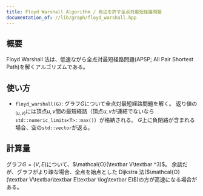 ```yaml
---
title: Floyd Warshall Algorithm / 負辺を許す全点対最短経路問題
documentation_of: //lib/graph/floyd_warshall.hpp
---
```


## 概要

Floyd Warshall 法は、低速ながら全点対最短経路問題(APSP; All Pair Shortest Path)を解くアルゴリズムである。

## 使い方

- `floyd_warshall(G)`: グラフ$G$について全点対最短経路問題を解く。 返り値の$_{(u,v)
  }$には頂点$u,v$間の最短経路（頂点$u,v$が連結でないなら`std::numeric_limits<T>::max()`）が格納される。 $G$上に負閉路が含まれる場合、空の`std::vector`が返る。

## 計算量

グラフ$G=(V,E)$について、$\mathcal{O}(\textbar V\textbar ^3)$。 余談だが、グラフがより疎な場合、全点を始点とした Dijkstra 法($\mathcal{O}(\textbar V\textbar\textbar E\textbar \log\textbar E)$)の方が高速になる場合がある。
